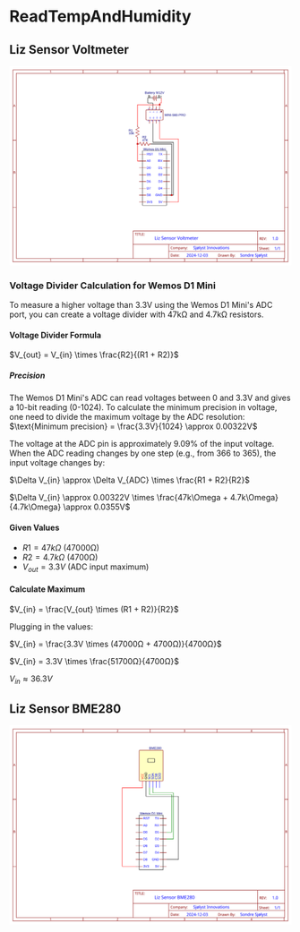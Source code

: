 # ReadTempAndHumidity

## Liz Sensor Voltmeter

![Liz Sensor Voltmeter](</assets/svg/Liz Sensor Voltmeter.svg>)

### Voltage Divider Calculation for Wemos D1 Mini

To measure a higher voltage than 3.3V using the Wemos D1 Mini's ADC port, you can create a voltage divider with 47kΩ and 4.7kΩ resistors.

#### Voltage Divider Formula

$`V_{out} = V_{in} \times \frac{R2}{(R1 + R2)}`$

##### Precision

The Wemos D1 Mini's ADC can read voltages between 0 and 3.3V and gives a 10-bit reading (0-1024).
To calculate the minimum precision in voltage, one need to divide the maximum voltage by the ADC resolution:
$`\text{Minimum precision} = \frac{3.3V}{1024} \approx 0.00322V`$

The voltage at the ADC pin is approximately 9.09% of the input voltage. When the ADC reading changes by one step (e.g., from 366 to 365), the input voltage changes by:

$`\Delta V_{in} \approx \Delta V_{ADC} \times \frac{R1 + R2}{R2}`$

$`\Delta V_{in} \approx 0.00322V \times \frac{47k\Omega + 4.7k\Omega}{4.7k\Omega} \approx 0.0355V`$

#### Given Values

- $`R1 = 47kΩ`$ (47000Ω)
- $`R2 = 4.7kΩ`$ (4700Ω)
- $`V_{out} = 3.3V`$ (ADC input maximum)

#### Calculate Maximum

$`V_{in} = \frac{V_{out} \times (R1 + R2)}{R2}`$

Plugging in the values:

$`V_{in} = \frac{3.3V \times (47000Ω + 4700Ω)}{4700Ω}`$

$`V_{in} = 3.3V \times \frac{51700Ω}{4700Ω}`$

$`V_{in} \approx 36.3V`$

## Liz Sensor BME280

![Liz Sensor Voltmeter](</assets/svg/Liz Sensor BME280.svg>)
